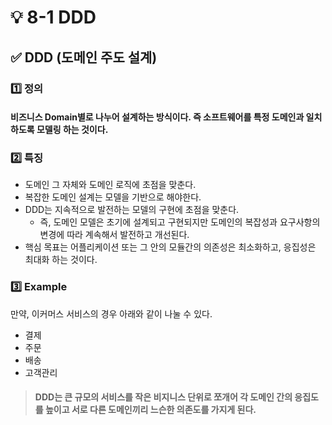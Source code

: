 # 💡 8-1 DDD

## ✅ DDD (도메인 주도 설계)

### 1️⃣ 정의

#### 비즈니스 Domain별로 나누어 설계하는 방식이다. 즉 소프트웨어를 특정 도메인과 일치하도록 모델링 하는 것이다.

### 2️⃣ 특징

* 도메인 그 자체와 도메인 로직에 초점을 맞춘다.
* 복잡한 도메인 설계는 모델을 기반으로 해야한다.
* DDD는 지속적으로 발전하는 모델의 구현에 초점을 맞춘다.
  * 즉, 도메인 모델은 초기에 설계되고 구현되지만 도메인의 복잡성과 요구사항의 변경에 따라 계속해서 발전하고 개선된다.
* 핵심 목표는 어플리케이션 또는 그 안의 모듈간의 의존성은 최소화하고, 응집성은 최대화 하는 것이다.

### 3️⃣ Example

만약, 이커머스 서비스의 경우 아래와 같이 나눌 수 있다.

* 결제&#x20;
* 주문
* 배송
* 고객관리

> #### DDD는 큰 규모의 서비스를 작은 비지니스 단위로 쪼개어 각 도메인 간의 응집도를 높이고 서로 다른 도메인끼리 느슨한 의존도를 가지게 된다.

##

